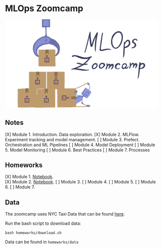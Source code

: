 # MLOps Zoomcamp

<a href="https://github.com/DataTalksClub/mlops-zoomcamp">
  <img src="media/banner.png">
</a>

## Notes

[X] Module 1. Introduction. Data exploration.
[X] Module 2. MLFlow. Experiment tracking and model management.
[ ] Module 3. Prefect. Orchestration and ML Pipelines
[ ] Module 4. Model Deployment
[ ] Module 5. Model Monitoring
[ ] Module 6. Best Practices
[ ] Module 7. Processes

## Homeworks

[X] Module 1. [Notebook](https://github.com/maxmarkov/mlops-zoomcamp/blob/master/homeworks/WEEK-1/01-homework.ipynb).  
[X] Module 2. [Notebook](https://github.com/maxmarkov/mlops-zoomcamp/blob/master/homeworks/WEEK-2/02-homework.ipynb).
[ ] Module 3.
[ ] Module 4.
[ ] Module 5.
[ ] Module 6.
[ ] Module 7.

## Data

The zoomcamp uses NYC Taxi Data that can be found [here](https://www1.nyc.gov/site/tlc/about/tlc-trip-record-data.page).

Run the bash script to download data:

```
bash homeworks/download.sh
```

Data can be found in `homeworks/data`
